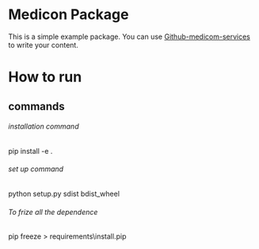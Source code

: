 # Medicon Package

This is a simple example package. You can use
[Github-medicom-services](https://github.com/vivekbarsagadey/medicom-services.git)
to write your content.

# How to run
## commands
###### installation command
pip install -e .

###### set up command
python setup.py sdist bdist_wheel

###### To frize all the dependence
pip freeze > requirements\install.pip